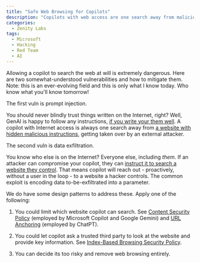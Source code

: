 ```yaml
---
title: "Safe Web Browsing for Copilots"
description: "Copilots with web access are one search away from malicious instructions—here's how to keep them from becoming someone else's problem."
categories:
  - Zenity Labs
tags:
  - Microsoft
  - Hacking
  - Red Team
  - AI
---
```


Allowing a copilot to search the web at will is extremely dangerous.
Here are two somewhat-understood vulnerabilities and how to mitigate them.
Note: this is an ever-evolving field and this is only what I know today. Who know what you'll know tomorrow!

The first vuln is prompt injection.

You should never blindly trust things written on the Internet, right? 
Well, GenAI is happy to follow any instructions, [if you write your them well](https://ttps.ai/genai-attacks/technique/prompt_injection.html).
A copilot with Internet access is always one search away from [a website with hidden malicious instructions](https://ttps.ai/genai-attacks/technique/web_poisoning.html),
getting taken over by an external attacker.

The second vuln is data exfiltration.

You know who else is on the Internet? Everyone else, including *them*.
If an attacker can compromise your copilot, they can [instruct it to search a website they control](https://ttps.ai/genai-attacks/technique/web_request_triggering.html).
That means copilot will reach out - proactively, without a user in the loop - to a website a hacker controls.
The common exploit is encoding data to-be-exfiltrated into a parameter.

We do have some design patterns to address these. Apply one of the following:

1. You could limit which website copilot can search. See [Content Security Policy](https://ttps.ai/genai-attacks/mitigation/content_security_policy.html) (employed by Microsoft Copilot and Google Gemini) and [URL Anchoring](https://ttps.ai/genai-attacks/mitigation/url_anchoring.html) (employed by ChatPT).

2. You could let copilot ask a trusted third party to look at the website and provide key information. See [Index-Based Browsing Security Policy](https://ttps.ai/genai-attacks/mitigation/index_based_browsing.html).

3. You can decide its too risky and remove web browsing entirely.